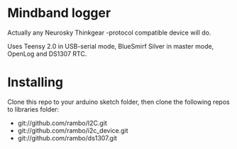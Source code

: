# Mindband logger

Actually any Neurosky Thinkgear -protocol compatible device will do.

Uses Teensy 2.0 in USB-serial mode, BlueSmirf Silver in master mode, OpenLog and DS1307 RTC.

# Installing

Clone this repo to your arduino sketch folder, then clone the following repos to libraries folder:

  * git://github.com/rambo/I2C.git
  * git://github.com/rambo/i2c_device.git
  * git://github.com/rambo/ds1307.git
